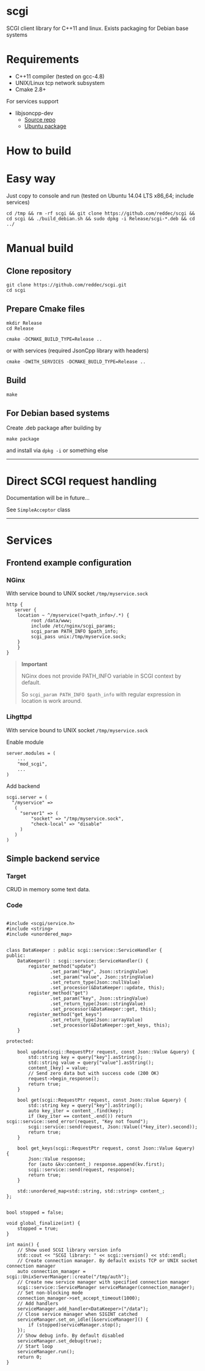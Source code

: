 # scgi
SCGI client library for C++11 and linux. Exists packaging for Debian base systems

# Requirements

* C++11 compiler (tested on gcc-4.8)
* UNIX/Linux tcp network subsystem
* Cmake 2.8+

For services support

* libjsoncpp-dev
  * [Source repo](https://github.com/open-source-parsers/jsoncpp) 
  * [Ubuntu package](http://packages.ubuntu.com/search?keywords=jsoncpp&searchon=names&suite=trusty&section=all)

# How to build

# Easy way

Just copy to console and run (tested on Ubuntu 14.04 LTS x86_64; include services)

```
cd /tmp && rm -rf scgi && git clone https://github.com/reddec/scgi && cd scgi && ./build_debian.sh && sudo dpkg -i Release/scgi-*.deb && cd ../
```

# Manual build

## Clone repository

```
git clone https://github.com/reddec/scgi.git
cd scgi
```

## Prepare Cmake files

```
mkdir Release
cd Release
```

```
cmake -DCMAKE_BUILD_TYPE=Release ..
```

or with services (required JsonCpp library with headers)


```
cmake -DWITH_SERVICES -DCMAKE_BUILD_TYPE=Release ..
```

## Build

```
make
```

## For Debian based systems

Create .deb package after building by

```
make package
```

and install via `dpkg -i` or something else

************************

# Direct SCGI request handling

Documentation will be in future...

See `SimpleAcceptor` class

************************

# Services


## Frontend example configuration

### NGinx

With service bound to UNIX socket `/tmp/myservice.sock`

```
http {
   server {
	location ~ ^/myservice(?<path_info>/.*) { 
         root /data/www;
         include /etc/nginx/scgi_params;
         scgi_param PATH_INFO $path_info; 
         scgi_pass unix:/tmp/myservice.sock;
	}
    }
}
```

> **Important**
>
> NGinx does not provide PATH_INFO variable in SCGI context by default.
> 
> So `scgi_param PATH_INFO $path_info` with regular expression in location is work around.

### Lihgttpd

With service bound to UNIX socket `/tmp/myservice.sock`

Enable module

```
server.modules = (
	...
    "mod_scgi",
    ...
)
```

Add backend

```
scgi.server = (
  "/myservice" =>
   ( 
     "server1" => (
         "socket" => "/tmp/myservice.sock",
         "check-local" => "disable"
     )
   )
)
```

## Simple backend service

### Target

CRUD in memory some text data.


### Code


```

#include <scgi/service.h>
#include <string>
#include <unordered_map>


class DataKeeper : public scgi::service::ServiceHandler {
public:
    DataKeeper() : scgi::service::ServiceHandler() {
        register_method("update")
                .set_param("key", Json::stringValue)
                .set_param("value", Json::stringValue)
                .set_return_type(Json::nullValue)
                .set_processor(&DataKeeper::update, this);
        register_method("get")
                .set_param("key", Json::stringValue)
                .set_return_type(Json::stringValue)
                .set_processor(&DataKeeper::get, this);
        register_method("get_keys")
                .set_return_type(Json::arrayValue)
                .set_processor(&DataKeeper::get_keys, this);
    }

protected:

    bool update(scgi::RequestPtr request, const Json::Value &query) {
        std::string key = query["key"].asString();
        std::string value = query["value"].asString();
        content_[key] = value;
        // Send zero data but with success code (200 OK)
        request->begin_response();
        return true;
    }

    bool get(scgi::RequestPtr request, const Json::Value &query) {
        std::string key = query["key"].asString();
        auto key_iter = content_.find(key);
        if (key_iter == content_.end()) return scgi::service::send_error(request, "Key not found");
        scgi::service::send(request, Json::Value((*key_iter).second));
        return true;
    }

    bool get_keys(scgi::RequestPtr request, const Json::Value &query) {
        Json::Value response;
        for (auto &kv:content_) response.append(kv.first);
        scgi::service::send(request, response);
        return true;
    }

    std::unordered_map<std::string, std::string> content_;
};


bool stopped = false;

void global_finalize(int) {
    stopped = true;
}

int main() {
    // Show used SCGI library version info
    std::cout << "SCGI library: " << scgi::version() << std::endl;
    // Create connection manager. By default exists TCP or UNIX socket connection manager
    auto connection_manager = scgi::UnixServerManager::create("/tmp/auth");
    // Create new service manager with specified connection manager
    scgi::service::ServiceManager serviceManager(connection_manager);
    // Set non-blocking mode
    connection_manager->set_accept_timeout(1000);
    // Add handlers
    serviceManager.add_handler<DataKeeper>("/data");
    // Close service manager when SIGINT catched
    serviceManager.set_on_idle([&serviceManager]() {
        if (stopped)serviceManager.stop();
    });
    // Show debug info. By default disabled
    serviceManager.set_debug(true);
    // Start loop
    serviceManager.run();
    return 0;
}

```